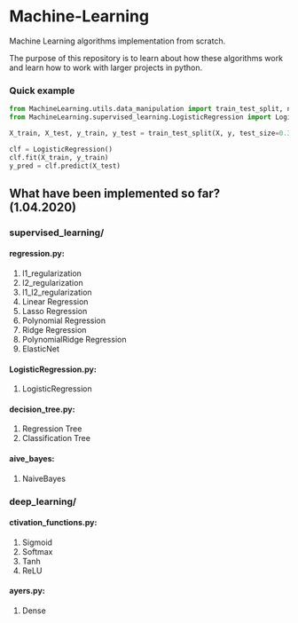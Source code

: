# Machine-Learning
Machine Learning algorithms implementation from scratch. 

The purpose of this repository is to learn about how these algorithms work and learn how to work with larger projects in python.
### Quick example
```python
from MachineLearning.utils.data_manipulation import train_test_split, normalize
from MachineLearning.supervised_learning.LogisticRegression import LogisticRegression

X_train, X_test, y_train, y_test = train_test_split(X, y, test_size=0.33, seed=1)

clf = LogisticRegression()
clf.fit(X_train, y_train)
y_pred = clf.predict(X_test)
```

## What have been implemented so far? (1.04.2020)

### supervised_learning/

#### regression.py:
1) l1_regularization
2) l2_regularization
3) l1_l2_regularization
4) Linear Regression
5) Lasso Regression
6) Polynomial Regression
7) Ridge Regression
8) PolynomialRidge Regression
9) ElasticNet

#### LogisticRegression.py:
1) LogisticRegression
 
#### decision_tree.py:
1) Regression Tree
2) Classification Tree

#### aive_bayes:
1) NaiveBayes

### deep_learning/

#### ctivation_functions.py: 
1) Sigmoid
2) Softmax
3) Tanh
4) ReLU
  
#### ayers.py:
1) Dense
